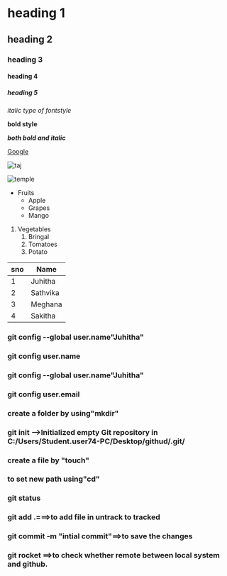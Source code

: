 #  heading 1
## heading 2
### heading 3
#### heading 4
##### heading 5
*italic type of fontstyle*

**bold style**

***both bold and italic***

[Google](https://www.google.com/search?q=google&oq=google&aqs=chrome..69i57.17808j0j1&sourceid=chrome&ie=UTF-8)

![taj](https://c.ndtvimg.com/2021-08/aa8qno6_taj-mahal-night-photo-istock_625x300_20_August_21.jpg)

![temple](https://i.pinimg.com/originals/75/26/8c/75268c626f5b8e83475da8b55dc78e8e.jpg)

* Fruits
    * Apple
    * Grapes
    * Mango

1. Vegetables
      1. Bringal
      2. Tomatoes
      3. Potato

sno|Name
---|----
1|Juhitha
2|Sathvika
3|Meghana
4|Sakitha

### git config --global user.name"Juhitha"
### git config user.name
### git config --global user.name"Juhitha"
### git config user.email
### create a folder by using"mkdir"
### git init -->Initialized empty Git repository in C:/Users/Student.user74-PC/Desktop/githud/.git/
### create a file by "touch"
### to set new path using"cd"
### git status
### git add .===>to add file in untrack to tracked
### git commit -m "intial commit"==>to save the changes
### git rocket ==>to check whether remote between local system and github.
